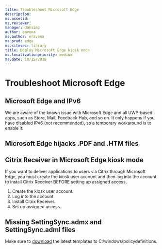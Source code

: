 ```yaml
---
title: Troubleshoot Microsoft Edge
description: 
ms.assetid: 
ms.reviewer: 
manager: dansimp
author: eavena
ms.author: eravena
ms.prod: edge
ms.sitesec: library
title: Deploy Microsoft Edge kiosk mode
ms.localizationpriority: medium
ms.date: 10/15/2018 
---
```


# Troubleshoot Microsoft Edge


## Microsoft Edge and IPv6
We are aware of the known issue with Microsoft Edge and all UWP-based apps, such as Store, Mail, Feedback Hub, and so on. It only happens if you have disabled IPv6 (not recommended), so a temporary workaround is to enable it. 

## Microsoft Edge hijacks .PDF and .HTM files



## Citrix Receiver in Microsoft Edge kiosk mode
If you want to deliver applications to users via Citrix through Microsoft Edge, you must create the kiosk user account and then log into the account to install Citrix Receiver BEFORE setting up assigned access. 

1. Create the kiosk user account.
2. Log into the account.
3. Install Citrix Receiver.
4. Set up assigned access. 

 
## Missing SettingSync.admx and SettingSync.adml files

Make sure to [download](https://www.microsoft.com/en-us/download/windows.aspx) the latest templates to C:\windows\policydefinitions\. 
